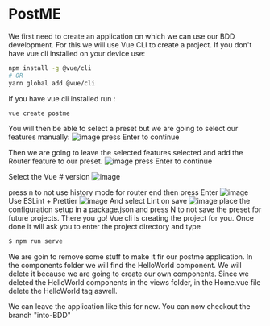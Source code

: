 # PostME
We first need to create an application on which we can use our BDD development. For this we will use Vue CLI to create a project. 
If you don't have vue cli installed on your device use:
```sh
npm install -g @vue/cli
# OR
yarn global add @vue/cli
```
If you have vue cli installed run :
```sh
vue create postme
```
You will then be able to select a preset but we are going to select our features manually:
![image](https://user-images.githubusercontent.com/47774595/115294723-3ea39000-a159-11eb-9403-096041c4abe2.png)
press Enter to continue

Then we are going to leave the selected features selected and add the Router feature to our preset.
![image](https://user-images.githubusercontent.com/47774595/115295823-78c16180-a15a-11eb-9c3c-4998748b7646.png)
press Enter to continue

Select the Vue # version
![image](https://user-images.githubusercontent.com/47774595/115295899-9098e580-a15a-11eb-9988-3a7b495782c0.png)

press n to not use history mode for router end then press Enter
![image](https://user-images.githubusercontent.com/47774595/115296040-bc1bd000-a15a-11eb-9b17-c05a23f7844a.png)
Use ESLint + Prettier
![image](https://user-images.githubusercontent.com/47774595/115296106-d2c22700-a15a-11eb-89bb-ee6753a03e30.png)
And select Lint on save
![image](https://user-images.githubusercontent.com/47774595/115296175-e7062400-a15a-11eb-8fa7-b163b8ccf13a.png)
place the configuration setup in a package.json and press N to not save the preset for future projects.
There you go! Vue cli is creating the project for you.
Once done it will ask you to enter the project directory and type
```sh
$ npm run serve
```
We are goin to remove some stuff to make it fir our postme application.
In the components folder we will find the HelloWorld component. We will delete it because we are going to create our own components.
Since we deleted the HelloWorld components in the views folder, in the Home.vue file delete the HelloWorld tag aswell.

We can leave the application like this for now.
You can now checkout the branch "into-BDD"
